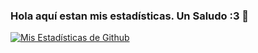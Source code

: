 ### Hola aquí estan mis estadísticas. Un Saludo :3 👋
[![ Mis Estadísticas de Github](https://github-readme-stats.vercel.app/api?username=S3rC4D1&show_icons=true&theme=synthwave)](https://github.com/S3rC4D1/README.MD)
